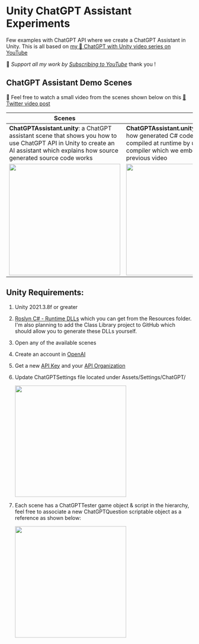 # Unity ChatGPT Assistant Experiments
Few examples with ChatGPT API where we create a ChatGPT Assistant in Unity. This is all based on [my 🤖 ChatGPT with Unity video series on YouTube](https://www.youtube.com/watch?v=6pWoVRYNWws&list=PLQMQNmwN3Fvxec05vELA3D05-Y93LzFt_&index=6)

🔔 *Support all my work by [Subscribing to YouTube](https://www.youtube.com/@dilmerv?sub_confirmation=1)* thank you !

## ChatGPT Assistant Demo Scenes
📢 Feel free to watch a small video from the scenes shown below on this [🎥 Twitter video post](https://twitter.com/Dilmerv/status/1633670322846318592)

|Scenes||
|---|---|
|**ChatGPTAssistant.unity**: a ChatGPT assistant scene that shows you how to use ChatGPT API in Unity to create an AI assistant which explains how source generated source code works|**ChatGPTAssistant.unity**: showing you how generated C# code can also be compiled at runtime by using Roslyn C# compiler which we embedded in a previous video|
|<img src="https://github.com/dilmerv/UnityChatGPTAssistant/blob/master/docs/images/ChatGPTAssistant_1.gif" width="300">|<img src="https://github.com/dilmerv/UnityChatGPTAssistant/blob/master/docs/images/ChatGPTAssistant_2.gif" width="300">|

## Unity Requirements:
1. Unity 2021.3.8f or greater
2. [Roslyn C# - Runtime DLLs](https://github.com/dilmerv/UnityRoslynDemos) which you can get from the Resources folder. I'm also planning to add the Class Library project to GitHub which should allow you to generate these DLLs yourself.
3. Open any of the available scenes
4. Create an account in [OpenAI](https://platform.openai.com/signup)
5. Get a new [API Key](https://platform.openai.com/account/api-keys) and your [API Organization](https://platform.openai.com/account/org-settings)
6. Update ChatGPTSettings file located under Assets/Settings/ChatGPT/
   
   <img src="https://github.com/dilmerv/UnityChatGPTAssistant/blob/master/docs/images/ChatGPTSettings.png" width="300">

7. Each scene has a ChatGPTTester game object & script in the hierarchy, feel free to associate a new ChatGPTQuestion scriptable object as a reference as shown below:

   <img src="https://github.com/dilmerv/UnityChatGPTAssistant/blob/master/docs/images/ChatGPTQuestion.png" width="300">

